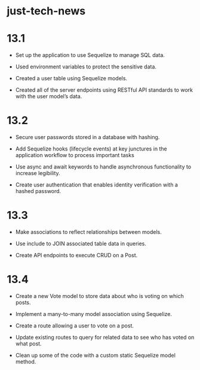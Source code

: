 # just-tech-news

# 13.1

- Set up the application to use Sequelize to manage SQL data.

- Used environment variables to protect the sensitive data.

- Created a user table using Sequelize models.

- Created all of the server endpoints using RESTful API standards to work with the user model’s data.

# 13.2

- Secure user passwords stored in a database with hashing.

- Add Sequelize hooks (lifecycle events) at key junctures in the application workflow to process important tasks

- Use async and await keywords to handle asynchronous functionality to increase legibility.

- Create user authentication that enables identity verification with a hashed password.

# 13.3

- Make associations to reflect relationships between models.

- Use include to JOIN associated table data in queries.

- Create API endpoints to execute CRUD on a Post.

# 13.4

- Create a new Vote model to store data about who is voting on which posts.

- Implement a many-to-many model association using Sequelize.

- Create a route allowing a user to vote on a post.

- Update existing routes to query for related data to see who has voted on what post.

- Clean up some of the code with a custom static Sequelize model method.
